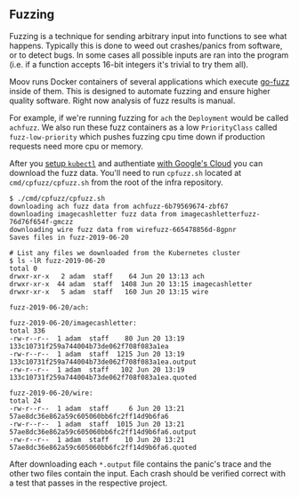 ## Fuzzing

Fuzzing is a technique for sending arbitrary input into functions to see what happens. Typically this is done to weed out crashes/panics from software, or to detect bugs. In some cases all possible inputs are ran into the program (i.e. if a function accepts 16-bit integers it's trivial to try them all).

Moov runs Docker containers of several applications which execute [go-fuzz](https://github.com/dvyukov/go-fuzz) inside of them. This is designed to automate fuzzing and ensure higher quality software. Right now analysis of fuzz results is manual.

For example, if we're running fuzzing for `ach` the `Deployment` would be called `achfuzz`. We also run these fuzz containers as a low `PriorityClass` called `fuzz-low-priority` which pushes fuzzing cpu time down if production requests need more cpu or memory.

After you [setup `kubectl`](kubernetes.md) and authentiate [with Google's Cloud](google-cloud.md) you can download the fuzz data. You'll need to run `cpfuzz.sh` located at `cmd/cpfuzz/cpfuzz.sh` from the root of the infra repository.

```
$ ./cmd/cpfuzz/cpfuzz.sh
downloading ach fuzz data from achfuzz-6b79569674-zbf67
downloading imagecashletter fuzz data from imagecashletterfuzz-76d76f654f-gmczz
downloading wire fuzz data from wirefuzz-665478856d-8gpnr
Saves files in fuzz-2019-06-20

# List any files we downloaded from the Kubernetes cluster
$ ls -lR fuzz-2019-06-20
total 0
drwxr-xr-x   2 adam  staff    64 Jun 20 13:13 ach
drwxr-xr-x  44 adam  staff  1408 Jun 20 13:15 imagecashletter
drwxr-xr-x   5 adam  staff   160 Jun 20 13:15 wire

fuzz-2019-06-20/ach:

fuzz-2019-06-20/imagecashletter:
total 336
-rw-r--r--  1 adam  staff    80 Jun 20 13:19 133c10731f259a744004b73de062f708f083a1ea
-rw-r--r--  1 adam  staff  1215 Jun 20 13:19 133c10731f259a744004b73de062f708f083a1ea.output
-rw-r--r--  1 adam  staff   102 Jun 20 13:19 133c10731f259a744004b73de062f708f083a1ea.quoted

fuzz-2019-06-20/wire:
total 24
-rw-r--r--  1 adam  staff     6 Jun 20 13:21 57ae8dc36e862a59c605060bb6fc2ff14d9b6fa6
-rw-r--r--  1 adam  staff  1015 Jun 20 13:21 57ae8dc36e862a59c605060bb6fc2ff14d9b6fa6.output
-rw-r--r--  1 adam  staff    10 Jun 20 13:21 57ae8dc36e862a59c605060bb6fc2ff14d9b6fa6.quoted
```

After downloading each `*.output` file contains the panic's trace and the other two files contain the input. Each crash should be verified correct with a test that passes in the respective project.
